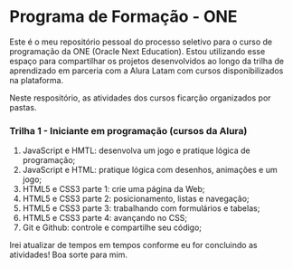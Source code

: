 # Programa de Formação - ONE 

Este é o meu repositório pessoal do processo seletivo para o curso de programação da ONE (Oracle Next Education). Estou utilizando esse espaço para compartilhar os projetos desenvolvidos ao longo da trilha de aprendizado em parceria com a Alura Latam com cursos disponibilizados na plataforma. 


Neste respositório, as atividades dos cursos ficarção organizados por pastas.

### Trilha 1 - Iniciante em programação (cursos da Alura)
<ol>
    <li>JavaScript e HMTL: desenvolva um jogo e pratique lógica de programação; 
    <li>JavaScript e HTML: pratique lógica com desenhos, animações e um jogo;
    <li>HTML5 e CSS3 parte 1: crie uma página da Web;
    <li>HTML5 e CSS3 parte 2: posicionamento, listas e navegação;
    <li>HTML5 e CSS3 parte 3: trabalhando com formulários e tabelas;
    <li>HTML5 e CSS3 parte 4: avançando no CSS;
    <li>Git e Github: controle e compartilhe seu código;
</ol>


Irei atualizar de tempos em tempos conforme eu for concluindo as atividades!
Boa sorte para mim. 
